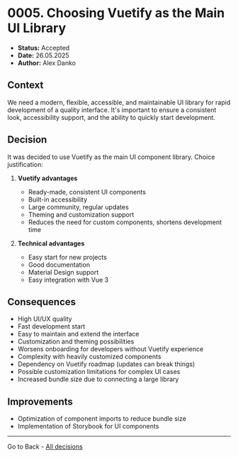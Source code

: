 # 0005. Choosing Vuetify as the Main UI Library

- **Status:** Accepted
- **Date:** 26.05.2025
- **Author:** Alex Danko

## Context

We need a modern, flexible, accessible, and maintainable UI library for rapid development of a quality interface. It's important to ensure a consistent look, accessibility support, and the ability to quickly start development.

## Decision

It was decided to use Vuetify as the main UI component library. Choice justification:

1. **Vuetify advantages**
   - Ready-made, consistent UI components
   - Built-in accessibility
   - Large community, regular updates
   - Theming and customization support
   - Reduces the need for custom components, shortens development time

2. **Technical advantages**
   - Easy start for new projects
   - Good documentation
   - Material Design support
   - Easy integration with Vue 3

## Consequences
- High UI/UX quality
- Fast development start
- Easy to maintain and extend the interface
- Customization and theming possibilities
- Worsens onboarding for developers without Vuetify experience
- Complexity with heavily customized components
- Dependency on Vuetify roadmap (updates can break things)
- Possible customization limitations for complex UI cases
- Increased bundle size due to connecting a large library

## Improvements
- Optimization of component imports to reduce bundle size
- Implementation of Storybook for UI components 

---
Go to Back - [All decisions](../README.md)
